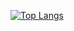 [![Top Langs](https://github-readme-stats.vercel.app/api/top-langs/?username=hadiahsan&layout=pie&bg_color=ffffff00&text_color=FFFFFF&title_color=FFFFFF)](https://github.com/hadiahsan/github-readme-stats)

